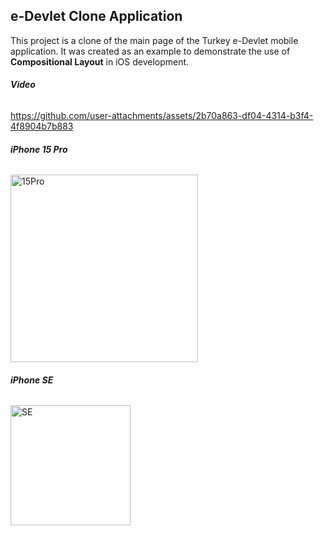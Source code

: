 ## e-Devlet Clone Application
This project is a clone of the main page of the Turkey e-Devlet mobile application. It was created as an example to demonstrate the use of **Compositional Layout** in iOS development.

  ###### **Video**

  https://github.com/user-attachments/assets/2b70a863-df04-4314-b3f4-4f8904b7b883

  ###### **iPhone 15 Pro**

   <img src="https://github.com/user-attachments/assets/47bec91a-cf2f-4416-ae81-cacb76e25af8" alt="15Pro" width="300"/>

  ###### **iPhone SE**

  <img src="https://github.com/user-attachments/assets/56b3c2d1-56cb-4b2c-be29-4ea2daad5aac" alt="SE" width="192"/>
